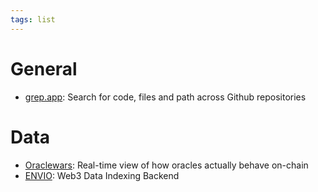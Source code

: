 ```yaml
---
tags: list
---
```

# General
- [grep.app](grep.app): Search for code, files and path across Github repositories

# Data
- [Oraclewars](https://www.oraclewars.xyz/): Real-time view of how oracles actually behave on-chain
- [ENVIO](https://envio.dev/): Web3 Data Indexing Backend